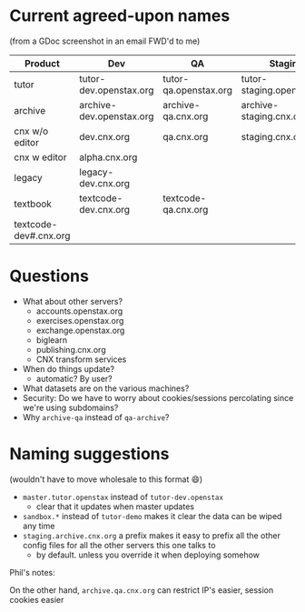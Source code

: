 # Current agreed-upon names 

(from a GDoc screenshot in an email FWD'd to me)

Product | Dev | QA | Staging | Production
--- | --- | --- | --- | ---
tutor | tutor-dev.openstax.org | tutor-qa.openstax.org | tutor-staging.openstax.org | tutor.openstax.org
archive | archive-dev.openstax.org | archive-qa.cnx.org | archive-staging.cnx.org | archive.cnx.org
cnx w/o editor | dev.cnx.org | qa.cnx.org | staging.cnx.org | cnx.org
cnx w editor | alpha.cnx.org | | | beta.cnx.org
legacy | legacy-dev.cnx.org | | | legacy.cnx.org
textbook | textcode-dev.cnx.org | textcode-qa.cnx.org | | 
 | textcode-dev#.cnx.org | | |


# Questions

- What about other servers?
  - accounts.openstax.org
  - exercises.openstax.org
  - exchange.openstax.org
  - biglearn
  - publishing.cnx.org
  - CNX transform services
- When do things update?
  - automatic? By user?
- What datasets are on the various machines?
- Security: Do we have to worry about cookies/sessions percolating since we're using subdomains?
- Why `archive-qa` instead of `qa-archive`?

# Naming suggestions

(wouldn't have to move wholesale to this format :smile:)

- `master.tutor.openstax` instead of `tutor-dev.openstax`
  - clear that it updates when master updates
- `sandbox.*` instead of `tutor-demo` makes it clear the data can be wiped any time
- `staging.archive.cnx.org` a prefix makes it easy to prefix all the other config files for all the other servers this one talks to
  - by default. unless you override it when deploying somehow

Phil's notes:

On the other hand, `archive.qa.cnx.org` can restrict IP's easier, session cookies easier
